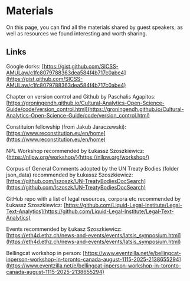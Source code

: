 # Materials

On this page, you can find all the materials shared by guest speakers, as well as resources we found interesting and worth sharing.

## Links

Google dorks: [https://gist.github.com/SICSS-AMULaw/c1fc8079788363dea584f4b717c0abe4](https://gist.github.com/SICSS-AMULaw/c1fc8079788363dea584f4b717c0abe4)

Chapter on version control and Github by Paschalis Agapitos: [https://groningendh.github.io/Cultural-Analytics-Open-Science-Guide/code/version_control.html](https://groningendh.github.io/Cultural-Analytics-Open-Science-Guide/code/version_control.html)

Constituion fellowship (from Jakub Jaraczewski): [https://www.reconstitution.eu/en/home](https://www.reconstitution.eu/en/home)

NPL Workshop recommended by Łukassz Szoszkiewicz: {https://nllpw.org/workshop/}(https://nllpw.org/workshop/)

Corpus of General Comments adopted by the UN Treaty Bodies (folder json_data) recommended by Łukassz Szoszkiewicz: [https://github.com/lszoszk/UN-TreatyBodiesDocSearch](https://github.com/lszoszk/UN-TreatyBodiesDocSearch)

GitHub repo with a list of legal resources, corpora etc recommended by Łukassz Szoszkiewicz: [https://github.com/Liquid-Legal-Institute/Legal-Text-Analytics](https://github.com/Liquid-Legal-Institute/Legal-Text-Analytics)

Events recommended by Łukasz Szoszkiewicz: [https://eth4d.ethz.ch/news-and-events/events/latsis_symposium.html](https://eth4d.ethz.ch/news-and-events/events/latsis_symposium.html)

Bellingcat workshop in person: [https://www.eventzilla.net/e/bellingcat-inperson-workshop-in-toronto-canada-august-1115-2025-2138655294](https://www.eventzilla.net/e/bellingcat-inperson-workshop-in-toronto-canada-august-1115-2025-2138655294)


